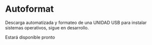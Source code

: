 # Autoformat

Descarga automatizada y formateo de una UNIDAD USB para instalar sistemas operativos, sigue en desarrollo.

Estará disponible pronto

